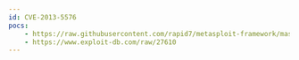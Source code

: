 ```yaml
---
id: CVE-2013-5576
pocs:
    - https://raw.githubusercontent.com/rapid7/metasploit-framework/master/modules/exploits/unix/webapp/joomla_media_upload_exec.rb
    - https://www.exploit-db.com/raw/27610
---
```

